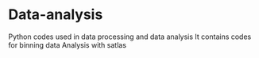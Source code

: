 # Data-analysis
Python codes used in data processing and data analysis
It contains codes for binning data
Analysis with satlas
